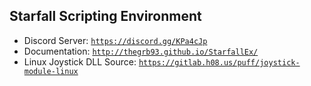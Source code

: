 Starfall Scripting Environment
----------

- Discord Server: [`https://discord.gg/KPa4cJp`](https://discord.gg/KPa4cJp)
- Documentation: [`http://thegrb93.github.io/StarfallEx/`](http://thegrb93.github.io/StarfallEx/)
- Linux Joystick DLL Source: [`https://gitlab.h08.us/puff/joystick-module-linux`](https://gitlab.h08.us/puff/joystick-module-linux)